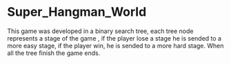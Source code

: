 Super_Hangman_World
===================
This game was developed in a binary search tree, each tree node represents a stage of the game , if the player lose a stage
he is sended to a more easy stage, if the player win, he is sended to a more hard stage. When all the tree finish the game ends. 
